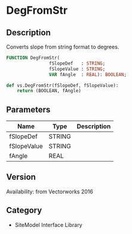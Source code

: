 # DegFromStr

## Description
Converts slope from string format to degrees.

```pascal
FUNCTION DegFromStr(
				fSlopeDef   : STRING;
				fSlopeValue : STRING;
				VAR fAngle  : REAL): BOOLEAN;
```

```python
def vs.DegFromStr(fSlopeDef, fSlopeValue):
    return (BOOLEAN, fAngle)
```

## Parameters
|Name|Type|Description|
|---|---|---|
|fSlopeDef|STRING|   |
|fSlopeValue|STRING|   |
|fAngle|REAL|   |

## Version
Availability: from Vectorworks 2016

## Category
* SiteModel Interface Library

